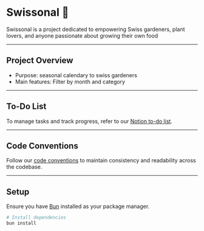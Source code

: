 # Swissonal :cherries:

Swissonal is a project dedicated to empowering Swiss gardeners, plant lovers, and anyone passionate about growing their own food

---- 

## Project Overview

- Purpose: seasonal calendary to swiss gardeners
- Main features: Filter by month and category 

---- 

## To-Do List

To manage tasks and track progress, refer to our [Notion to-do list](https://www.notion.so/Swissonal-a8b9666a20c7478484478f3ca963f566).

---- 

## Code Conventions

Follow our [code conventions](https://www.notion.so/Code-conventions-69458f59bd5c46bda4a44a1d9010ff52) to maintain consistency and readability across the codebase.

---- 

## Setup

Ensure you have [Bun](https://bun.io/) installed as your package manager.

```bash
# Install dependencies
bun install
